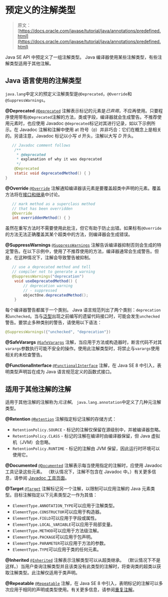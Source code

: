 # 预定义的注解类型

> 原文： [https://docs.oracle.com/javase/tutorial/java/annotations/predefined.html](https://docs.oracle.com/javase/tutorial/java/annotations/predefined.html)

Java SE API 中预定义了一组注解类型。 Java 编译器使用某些注解类型，有些注解类型适用于其他注解。

## Java 语言使用的注解类型

`java.lang`中定义的预定义注解类型是`@Deprecated`，`@Override`和`@SuppressWarnings`。

**@Deprecated** [`@Deprecated`](https://docs.oracle.com/javase/8/docs/api/java/lang/Deprecated.html) 注解表示标记的元素是*已弃用*，不应再使用。只要程序使用带有`@Deprecated`注解的方法，类或字段，编译器就会生成警告。不推荐使用元素时，也应使用 Javadoc `@deprecated`标记对其进行记录，如以下示例所示。在 Javadoc 注解和注解中使用 at 符号（`@`）并非巧合：它们在概念上是相关的。另请注意，Javadoc 标记以小写 _d_ 开头，注解以大写 _D_ 开头。

```java
   // Javadoc comment follows
    /**
     * @deprecated
     * explanation of why it was deprecated
     */
    @Deprecated
    static void deprecatedMethod() { }
}

```

**@Override** [`@Override`](https://docs.oracle.com/javase/8/docs/api/java/lang/Override.html) 注解通知编译器该元素是要覆盖超类中声明的元素。覆盖方法将在[接口和继承](../IandI/index.html)中讨论。

```java
   // mark method as a superclass method
   // that has been overridden
   @Override 
   int overriddenMethod() { }

```

虽然在重写方法时不需要使用此批注，但它有助于防止出错。如果标有`@Override`的方法无法正确覆盖其某个超类中的方法，则编译器会生成错误。

**@SuppressWarnings** [`@SuppressWarnings`](https://docs.oracle.com/javase/8/docs/api/java/lang/SuppressWarnings.html) 注解告诉编译器抑制否则会生成的特定警告。在以下示例中，使用了不推荐使用的方法，编译器通常会生成警告。但是，在这种情况下，注解会导致警告被抑制。

```java
   // use a deprecated method and tell 
   // compiler not to generate a warning
   @SuppressWarnings("deprecation")
    void useDeprecatedMethod() {
        // deprecation warning
        // - suppressed
        objectOne.deprecatedMethod();
    }

```

每个编译器警告都属于一个类别。 Java 语言规范列出了两个类别：`deprecation`和`unchecked`。当与[泛型](../generics/index.html)出现之前编写的遗留代码接口时，可能会发生`unchecked`警告。要禁止多种类别的警告，请使用以下语法：

```java
@SuppressWarnings({"unchecked", "deprecation"})

```

**@SafeVarargs** [`@SafeVarargs`](https://docs.oracle.com/javase/8/docs/api/java/lang/SafeVarargs.html) 注解，当应用于方法或构造器时，断言代码不对其`varargs`参数执行可能不安全的操作。使用此注解类型时，将禁止与`varargs`使用相关的未检查警告。

**@FunctionalInterface** [`@FunctionalInterface`](https://docs.oracle.com/javase/8/docs/api/java/lang/FunctionalInterface.html) 注解，在 Java SE 8 中引入，表明类型声明旨在成为 Java 语言规范定义的函数式接口。

## 适用于其他注解的注解

适用于其他注解的注解称为*元注解*。 `java.lang.annotation`中定义了几种元注解类型。

**@Retention** [`@Retention`](https://docs.oracle.com/javase/8/docs/api/java/lang/annotation/Retention.html) 注解指定标记注解的存储方式：

*   `RetentionPolicy.SOURCE` - 标记的注解仅保留在源级别中，并被编译器忽略。
*   `RetentionPolicy.CLASS` - 标记的注解在编译时由编译器保留，但 Java 虚拟机（JVM）会忽略。
*   `RetentionPolicy.RUNTIME` - 标记的注解由 JVM 保留，因此运行时环境可以使用它。

**@Documented** [`@Documented`](https://docs.oracle.com/javase/8/docs/api/java/lang/annotation/Documented.html) 注解表示每当使用指定的注解时，应使用 Javadoc 工具记录这些元素。 （默认情况下，注解不包含在 Javadoc 中。）有关更多信息，请参阅 [Javadoc 工具页面](https://docs.oracle.com/javase/8/docs/technotes/guides/javadoc/index.html)。

**@Target** [`@Target`](https://docs.oracle.com/javase/8/docs/api/java/lang/annotation/Target.html) 注解标记另一个注解，以限制可以应用注解的 Java 元素类型。目标注解指定以下元素类型之一作为其值：

*   `ElementType.ANNOTATION_TYPE`可以应用于注解类型。
*   `ElementType.CONSTRUCTOR`可以应用于构造器。
*   `ElementType.FIELD`可以应用于字段或属性。
*   `ElementType.LOCAL_VARIABLE`可以应用于局部变量。
*   `ElementType.METHOD`可以应用于方法级注解。
*   `ElementType.PACKAGE`可以应用于包声明。
*   `ElementType.PARAMETER`可以应用于方法的参数。
*   `ElementType.TYPE`可以应用于类的任何元素。

**@Inherited** [`@Inherited`](https://docs.oracle.com/javase/8/docs/api/java/lang/annotation/Inherited.html) 注解表示注解类型可以从超类继承。 （默认情况下不是这样。）当用户查询注解类型并且该类没有此类型的注解时，将查询类的超类以获取注解类型。此注解仅适用于类声明。

**@Repeatable** [`@Repeatable`](https://docs.oracle.com/javase/8/docs/api/java/lang/annotation/Repeatable.html) 注解，在 Java SE 8 中引入，表明标记的注解可以多次应用于相同的声明或类型使用。有关更多信息，请参阅[重复注解](repeating.html)。